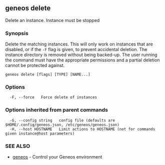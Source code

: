 ## geneos delete

Delete an instance. Instance must be stopped

### Synopsis


Delete the matching instances. This will only work on instances that
are disabled, or if the `-F` flag is given, to prevent accidental
deletion. The instance directory is removed without being backed-up.
The user running the command must have the appropriate permissions
and a partial deletion cannot be protected against.


```
geneos delete [flags] [TYPE] [NAME...]
```

### Options

```
  -F, --force   Force delete of instances
```

### Options inherited from parent commands

```
  -G, --config string   config file (defaults are $HOME/.config/geneos.json, /etc/geneos/geneos.json)
  -H, --host HOSTNAME   Limit actions to HOSTNAME (not for commands given instance@host parameters)
```

### SEE ALSO

* [geneos](geneos.md)	 - Control your Geneos environment

